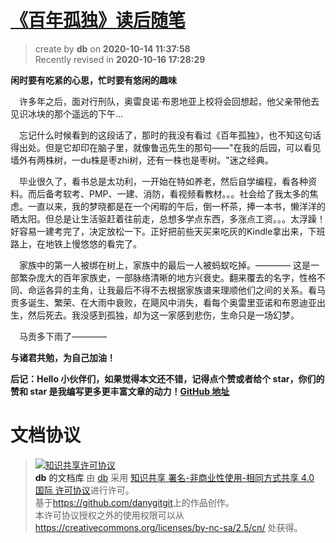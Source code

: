 [《百年孤独》读后随笔](https://github.com/danygitgit)
===
> create by **db** on **2020-10-14 11:37:58**   
> Recently revised in **2020-10-16 17:28:29**
> 
**闲时要有吃紧的心思，忙时要有悠闲的趣味**

&emsp;许多年之后，面对行刑队，奥雷良诺·布恩地亚上校将会回想起，他父亲带他去见识冰块的那个遥远的下午...

&emsp;忘记什么时候看到的这段话了，那时的我没有看过《百年孤独》，也不知这句话得出处。但是它却印在脑子里，就像鲁迅先生的那句——"在我的后园，可以看见墙外有两株树，一du株是枣zhi树，还有一株也是枣树。"迷之经典。

&emsp;毕业很久了，看书总是太功利，一开始在特如养老，然后自学编程，看各种资料。而后备考软考、PMP、一建、消防，看视频看教材。。。社会给了我太多的焦虑。一直以来，我的梦晓都是在一个闲暇的午后，倒一杯茶，捧一本书，懒洋洋的晒太阳。但总是让生活驱赶着往前走，总想多学点东西，多涨点工资。。。太浮躁！好容易一建考完了，决定放松一下。正好把前些天买来吃灰的Kindle拿出来，下班路上，在地铁上慢悠悠的看完了。

&emsp;家族中的第一人被绑在树上，家族中的最后一人被蚂蚁吃掉。———— 这是一部繁杂庞大的百年家族史，一部脉络清晰的地方兴衰史。翻来覆去的名字，性格不同、命运各异的主角，让我最后不得不去根据家族谱来理顺他们之间的关系。看马贡多诞生、繁荣、在大雨中衰败，在飓风中消失，看每个奥雷里亚诺和布恩迪亚出生，然后死去。我没感到孤独，却为这一家感到悲伤，生命只是一场幻梦。

&emsp;马贡多下雨了———— 

  

**与诸君共勉，为自己加油！**

**后记：Hello 小伙伴们，如果觉得本文还不错，记得点个赞或者给个 star，你们的赞和 star 是我编写更多更丰富文章的动力！[GitHub 地址](https://github.com/danygitgit)**  

# 文档协议 
> <a rel="license" href="http://creativecommons.org/licenses/by-nc-sa/4.0/"><img alt="知识共享许可协议" style="border-width:0" src="https://i.creativecommons.org/l/by-nc-sa/4.0/88x31.png" /></a><br /><a xmlns:dct="http://purl.org/dc/terms/" property="dct:title">**db** 的文档库</a> 由 <a xmlns:cc="http://creativecommons.org/ns#" href="db" property="cc:attributionName" rel="cc:attributionURL">db</a> 采用 <a rel="license" href="http://creativecommons.org/licenses/by-nc-sa/4.0/">知识共享 署名-非商业性使用-相同方式共享 4.0 国际 许可协议</a>进行许可。<br />基于<a xmlns:dct="http://purl.org/dc/terms/" href="https://github.com/danygitgit" rel="dct:source">https://github.com/danygitgit</a>上的作品创作。<br />本许可协议授权之外的使用权限可以从 <a xmlns:cc="http://creativecommons.org/ns#" href="https://creativecommons.org/licenses/by-nc-sa/2.5/cn/" rel="cc:morePermissions">https://creativecommons.org/licenses/by-nc-sa/2.5/cn/</a> 处获得。

